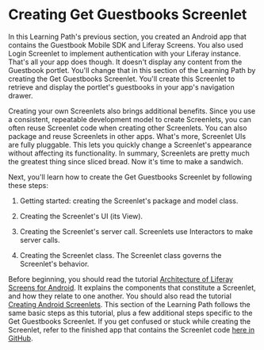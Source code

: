# Creating Get Guestbooks Screenlet [](id=creating-get-guestbooks-screenlet)

In this Learning Path's previous section, you created an Android app that 
contains the Guestbook Mobile SDK and Liferay Screens. You also used Login 
Screenlet to implement authentication with your Liferay instance. That's all 
your app does though. It doesn't display any content from the Guestbook portlet. 
You'll change that in this section of the Learning Path by creating the Get 
Guestbooks Screenlet. You'll create this Screenlet to retrieve and display the 
portlet's guestbooks in your app's navigation drawer. 

Creating your own Screenlets also brings additional benefits. Since you use a 
consistent, repeatable development model to create Screenlets, you can often 
reuse Screenlet code when creating other Screenlets. You can also package and 
reuse Screenlets in other apps. What's more, Screenlet UIs are fully pluggable. 
This lets you quickly change a Screenlet's appearance without affecting its 
functionality. In summary, Screenlets are pretty much the greatest thing since 
sliced bread. Now it's time to make a sandwich. 

Next, you'll learn how to create the Get Guestbooks Screenlet by following these
steps: 

1. Getting started: creating the Screenlet's package and model class. 

2. Creating the Screenlet's UI (its View). 

3. Creating the Screenlet's server call. Screenlets use Interactors to make 
   server calls. 

4. Creating the Screenlet class. The Screenlet class governs the Screenlet's 
   behavior. 

Before beginning, you should read the tutorial 
[Architecture of Liferay Screens for Android](/develop/tutorials/-/knowledge_base/6-2/architecture-of-liferay-screens-for-android). 
It explains the components that constitute a Screenlet, and how they relate to 
one another. You should also read the tutorial 
[Creating Android Screenlets](/develop/tutorials/-/knowledge_base/6-2/creating-android-screenlets). 
This section of the Learning Path follows the same basic steps as this tutorial, 
plus a few additional steps specific to the Get Guestbooks Screenlet. If you get 
confused or stuck while creating the Screenlet, refer to the finished app that 
contains the Screenlet code 
[here in GitHub](https://github.com/liferay/liferay-docs/develop/learning-paths/mobile/code/06-using-your-screenlets/LiferayGuestbook). 
